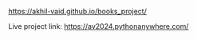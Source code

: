 https://akhil-vaid.github.io/books_project/  

Live project link: https://av2024.pythonanywhere.com/
